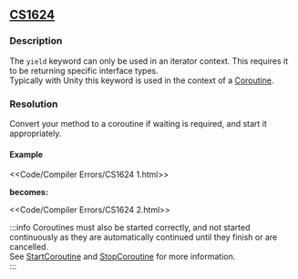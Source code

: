 ## [CS1624](https://docs.microsoft.com/en-us/dotnet/csharp/misc/cs1624)
### Description

The `yield` keyword can only be used in an iterator context. This requires it to be returning specific interface types.  
Typically with Unity this keyword is used in the context of a [Coroutine](https://docs.unity3d.com/Manual/Coroutines.html).  

### Resolution

Convert your method to a coroutine if waiting is required, and start it appropriately.  

#### Example
<<Code/Compiler Errors/CS1624 1.html>>  

**becomes:**

<<Code/Compiler Errors/CS1624 2.html>>  

:::info
Coroutines must also be started correctly, and not started continuously as they are automatically continued until they finish or are cancelled.  
See [StartCoroutine](../../Coroutines/StartCoroutine.md) and [StopCoroutine](../../Coroutines/StopCoroutine.md) for more information.  
:::